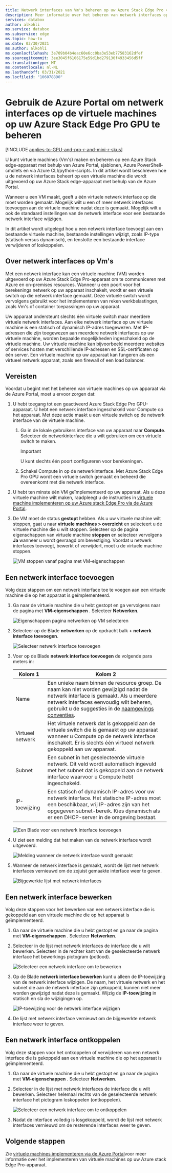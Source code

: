 ```yaml
---
title: Netwerk interfaces van Vm's beheren op uw Azure Stack Edge Pro via de Azure Portal
description: Meer informatie over het beheren van netwerk interfaces op virtuele machines die zijn geïmplementeerd op uw Azure Stack Edge Pro GPU via de Azure Portal.
services: databox
author: alkohli
ms.service: databox
ms.subservice: edge
ms.topic: how-to
ms.date: 03/30/2021
ms.author: alkohli
ms.openlocfilehash: 3e709b04b4eac60e6cc0ba3e53eb77583162dfef
ms.sourcegitcommit: 3ee3045f6106175e59d1bd279130f4933456d5ff
ms.translationtype: MT
ms.contentlocale: nl-NL
ms.lasthandoff: 03/31/2021
ms.locfileid: "106078890"
---
```

# <a name="use-the-azure-portal-to-manage-network-interfaces-on-the-vms-on-your-azure-stack-edge-pro-gpu"></a>Gebruik de Azure Portal om netwerk interfaces op de virtuele machines op uw Azure Stack Edge Pro GPU te beheren

[!INCLUDE [applies-to-GPU-and-pro-r-and-mini-r-skus](../../includes/azure-stack-edge-applies-to-gpu-pro-r-mini-r-sku.md)]

U kunt virtuele machines (Vm's) maken en beheren op een Azure Stack edge-apparaat met behulp van Azure Portal, sjablonen, Azure PowerShell-cmdlets en via Azure CLI/python-scripts. In dit artikel wordt beschreven hoe u de netwerk interfaces beheert op een virtuele machine die wordt uitgevoerd op uw Azure Stack edge-apparaat met behulp van de Azure Portal. 

Wanneer u een VM maakt, geeft u één virtuele netwerk interface op die moet worden gemaakt. Mogelijk wilt u een of meer netwerk interfaces toevoegen aan de virtuele machine nadat deze is gemaakt. Mogelijk wilt u ook de standaard instellingen van de netwerk interface voor een bestaande netwerk interface wijzigen.

In dit artikel wordt uitgelegd hoe u een netwerk interface toevoegt aan een bestaande virtuele machine, bestaande instellingen wijzigt, zoals IP-type (statisch versus dynamisch), en tenslotte een bestaande interface verwijderen of loskoppelen. 

        
## <a name="about-network-interfaces-on-vms"></a>Over netwerk interfaces op Vm's

Met een netwerk interface kan een virtuele machine (VM) worden uitgevoerd op uw Azure Stack Edge Pro-apparaat om te communiceren met Azure en on-premises resources. Wanneer u een poort voor het berekenings netwerk op uw apparaat inschakelt, wordt er een virtuele switch op die netwerk interface gemaakt. Deze virtuele switch wordt vervolgens gebruikt voor het implementeren van reken werkbelastingen, zoals Vm's of container toepassingen op uw apparaat. 

Uw apparaat ondersteunt slechts één virtuele switch maar meerdere virtuele netwerk interfaces. Aan elke netwerk interface op uw virtuele machine is een statisch of dynamisch IP-adres toegewezen. Met IP-adressen die zijn toegewezen aan meerdere netwerk interfaces op uw virtuele machine, worden bepaalde mogelijkheden ingeschakeld op de virtuele machine. Uw virtuele machine kan bijvoorbeeld meerdere websites of services hosten met verschillende IP-adressen en SSL-certificaten op één server. Een virtuele machine op uw apparaat kan fungeren als een virtueel netwerk apparaat, zoals een firewall of een load balancer. <!--Is it possible to do that on ASE?-->

<!--There is a limit to how many virtual network interfaces can be created on the virtual switch on your device. See the Azure Stack Edge Pro limits article for details.--> 


## <a name="prerequisites"></a>Vereisten

Voordat u begint met het beheren van virtuele machines op uw apparaat via de Azure Portal, moet u ervoor zorgen dat:

1. U hebt toegang tot een geactiveerd Azure Stack Edge Pro GPU-apparaat. U hebt een netwerk interface ingeschakeld voor Compute op het apparaat. Met deze actie maakt u een virtuele switch op de netwerk interface van de virtuele machine. 
    1. Ga in de lokale gebruikers interface van uw apparaat naar **Compute**. Selecteer de netwerkinterface die u wilt gebruiken om een virtuele switch te maken.

        > [!IMPORTANT] 
        > U kunt slechts één poort configureren voor berekeningen.

    1. Schakel Compute in op de netwerkinterface. Met Azure Stack Edge Pro GPU wordt een virtuele switch gemaakt en beheerd die overeenkomt met die netwerk interface.

1. U hebt ten minste één VM geïmplementeerd op uw apparaat. Als u deze virtuele machine wilt maken, raadpleegt u de instructies in [virtuele machine implementeren op uw Azure stack Edge Pro via de Azure Portal](azure-stack-edge-gpu-deploy-virtual-machine-portal.md).

1. De VM moet de status **gestopt** hebben. Als u uw virtuele machine wilt stoppen, gaat u naar **virtuele machines > overzicht** en selecteert u de virtuele machine die u wilt stoppen. Selecteer op de pagina eigenschappen van virtuele machine **stoppen** en selecteer vervolgens **Ja** wanneer u wordt gevraagd om bevestiging. Voordat u netwerk interfaces toevoegt, bewerkt of verwijdert, moet u de virtuele machine stoppen.

    ![VM stoppen vanaf pagina met VM-eigenschappen](./media/azure-stack-edge-gpu-manage-virtual-machine-network-interfaces-portal/stop-vm-2.png)


## <a name="add-a-network-interface"></a>Een netwerk interface toevoegen

Volg deze stappen om een netwerk interface toe te voegen aan een virtuele machine die op het apparaat is geïmplementeerd. 

1. Ga naar de virtuele machine die u hebt gestopt en ga vervolgens naar de pagina met **VM-eigenschappen** . Selecteer **Netwerken**.
    
    ![Eigenschappen pagina netwerken op VM selecteren](./media/azure-stack-edge-gpu-manage-virtual-machine-network-interfaces-portal/add-nic-1.png)

2. Selecteer op de Blade **netwerken** op de opdracht balk **+ netwerk interface toevoegen**.

    ![Selecteer netwerk interface toevoegen](./media/azure-stack-edge-gpu-manage-virtual-machine-network-interfaces-portal/add-nic-2.png)

3. Voer op de Blade **netwerk interface toevoegen** de volgende para meters in:

    
    |Kolom 1  |Kolom 2  |
    |---------|---------|
    |Name     | Een unieke naam binnen de resource groep. De naam kan niet worden gewijzigd nadat de netwerk interface is gemaakt. Als u meerdere netwerk interfaces eenvoudig wilt beheren, gebruikt u de suggesties in de [naamgevings conventies](/azure/cloud-adoption-framework/ready/azure-best-practices/naming-and-tagging#resource-naming).     |
    |Virtueel netwerk| Het virtuele netwerk dat is gekoppeld aan de virtuele switch die is gemaakt op uw apparaat wanneer u Compute op de netwerk interface inschakelt. Er is slechts één virtueel netwerk gekoppeld aan uw apparaat.         |         
    |Subnet     | Een subnet in het geselecteerde virtuele netwerk. Dit veld wordt automatisch ingevuld met het subnet dat is gekoppeld aan de netwerk interface waarvoor u Compute hebt ingeschakeld.         |       
    |IP-toewijzing   | Een statisch of dynamisch IP-adres voor uw netwerk interface. Het statische IP-adres moet een beschikbaar, vrij IP-adres zijn van het opgegeven subnet-bereik. Kies dynamisch als er een DHCP-server in de omgeving bestaat.        | 

    ![Een Blade voor een netwerk interface toevoegen](./media/azure-stack-edge-gpu-manage-virtual-machine-network-interfaces-portal/add-nic-3.png)

4. U ziet een melding dat het maken van de netwerk interface wordt uitgevoerd.

    ![Melding wanneer de netwerk interface wordt gemaakt](./media/azure-stack-edge-gpu-manage-virtual-machine-network-interfaces-portal/add-nic-4.png)

5.  Wanneer de netwerk interface is gemaakt, wordt de lijst met netwerk interfaces vernieuwd om de zojuist gemaakte interface weer te geven.

    ![Bijgewerkte lijst met netwerk interfaces](./media/azure-stack-edge-gpu-manage-virtual-machine-network-interfaces-portal/add-nic-5.png)


## <a name="edit-a-network-interface"></a>Een netwerk interface bewerken

Volg deze stappen voor het bewerken van een netwerk interface die is gekoppeld aan een virtuele machine die op het apparaat is geïmplementeerd.

1. Ga naar de virtuele machine die u hebt gestopt en ga naar de pagina met **VM-eigenschappen** . Selecteer **Netwerken**.

1. Selecteer in de lijst met netwerk interfaces de interface die u wilt bewerken. Selecteer in de rechter kant van de geselecteerde netwerk interface het bewerkings pictogram (potlood).  

    ![Selecteer een netwerk interface om te bewerken](./media/azure-stack-edge-gpu-manage-virtual-machine-network-interfaces-portal/edit-nic-1.png)

1. Op de Blade **netwerk interface bewerken** kunt u alleen de IP-toewijzing van de netwerk interface wijzigen. De naam, het virtuele netwerk en het subnet die aan de netwerk interface zijn gekoppeld, kunnen niet meer worden gewijzigd nadat deze is gemaakt. Wijzig de **IP-toewijzing** in statisch en sla de wijzigingen op.

    ![IP-toewijzing voor de netwerk interface wijzigen](./media/azure-stack-edge-gpu-manage-virtual-machine-network-interfaces-portal/edit-nic-2.png)

1. De lijst met netwerk interface vernieuwt om de bijgewerkte netwerk interface weer te geven.


## <a name="detach-a-network-interface"></a>Een netwerk interface ontkoppelen

Volg deze stappen voor het ontkoppelen of verwijderen van een netwerk interface die is gekoppeld aan een virtuele machine die op het apparaat is geïmplementeerd.

1. Ga naar de virtuele machine die u hebt gestopt en ga naar de pagina met **VM-eigenschappen** . Selecteer **Netwerken**.

1. Selecteer in de lijst met netwerk interfaces de interface die u wilt bewerken. Selecteer helemaal rechts van de geselecteerde netwerk interface het pictogram loskoppelen (ontkoppelen).  

    ![Selecteer een netwerk interface om te ontkoppelen](./media/azure-stack-edge-gpu-manage-virtual-machine-network-interfaces-portal/detach-nic-1.png)

1. Nadat de interface volledig is losgekoppeld, wordt de lijst met netwerk interfaces vernieuwd om de resterende interfaces weer te geven.

## <a name="next-steps"></a>Volgende stappen

Zie [virtuele machines implementeren via de Azure Portal](azure-stack-edge-gpu-deploy-virtual-machine-portal.md)voor meer informatie over het implementeren van virtuele machines op uw Azure stack Edge Pro-apparaat.
